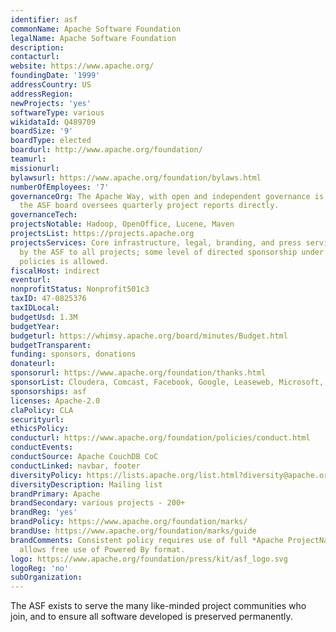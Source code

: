 ```yaml
---
identifier: asf
commonName: Apache Software Foundation
legalName: Apache Software Foundation
description:
contacturl:
website: https://www.apache.org/
foundingDate: '1999'
addressCountry: US
addressRegion:
newProjects: 'yes'
softwareType: various
wikidataId: Q489709
boardSize: '9'
boardType: elected
boardurl: http://www.apache.org/foundation/
teamurl:
missionurl:
bylawsurl: https://www.apache.org/foundation/bylaws.html
numberOfEmployees: '7'
governanceOrg: The Apache Way, with open and independent governance is required, and
  the ASF board oversees quarterly project reports directly.
governanceTech:
projectsNotable: Hadoop, OpenOffice, Lucene, Maven
projectsList: https://projects.apache.org
projectsServices: Core infrastructure, legal, branding, and press services are provided
  by the ASF to all projects; some level of directed sponsorship under Apache-wide
  policies is allowed.
fiscalHost: indirect
eventurl:
nonprofitStatus: Nonprofit501c3
taxID: 47-0825376
taxIDLocal:
budgetUsd: 1.3M
budgetYear:
budgeturl: https://whimsy.apache.org/board/minutes/Budget.html
budgetTransparent:
funding: sponsors, donations
donateurl:
sponsorurl: https://www.apache.org/foundation/thanks.html
sponsorList: Cloudera, Comcast, Facebook, Google, Leaseweb, Microsoft, Pivotal, Yahoo!
sponsorships: asf
licenses: Apache-2.0
claPolicy: CLA
securityurl:
ethicsPolicy:
conducturl: https://www.apache.org/foundation/policies/conduct.html
conductEvents:
conductSource: Apache CouchDB CoC
conductLinked: navbar, footer
diversityPolicy: https://lists.apache.org/list.html?diversity@apache.org
diversityDescription: Mailing list
brandPrimary: Apache
brandSecondary: various projects - 200+
brandReg: 'yes'
brandPolicy: https://www.apache.org/foundation/marks/
brandUse: https://www.apache.org/foundation/marks/guide
brandComments: Consistent policy requires use of full *Apache ProjectName* form, and
  allows free use of Powered By format.
logo: https://www.apache.org/foundation/press/kit/asf_logo.svg
logoReg: 'no'
subOrganization:
---
```


The ASF exists to serve the many like-minded project communities who join, and to ensure all software developed is preserved permanently.
